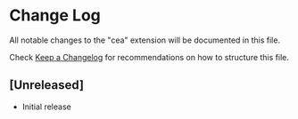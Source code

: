 # Change Log

All notable changes to the "cea" extension will be documented in this file.

Check [Keep a Changelog](http://keepachangelog.com/) for recommendations on how to structure this file.

## [Unreleased]

- Initial release